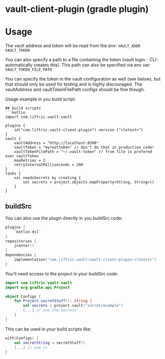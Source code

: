 # vault-client-plugin (gradle plugin)

# Usage
The vault address and token will be read from the env:
`VAULT_ADDR` `VAULT_TOKEN`

You can also specify a path to a file containing the token (vault login - CLI- automatically creates this).
This path can also be specified via env var: `VAULT_TOKEN_FILE_PATH`

You can specify the token in the vault configuration as well (see below), but that should only be used for testing 
and is highly discouraged. The vaultAddress and vaultTokenFilePath configs should be fine though.

Usage example in you build script:
```
## build scripts
```kotlin
import com.liftric.vault.vault

plugins {
    id("com.liftric.vault-client-plugin") version ("<latest>")
}
vault {
    vaultAddress = "http://localhost:8200"
    vaultToken = "myroottoken" // don't do that in production code!
    vaultTokenFilePath = "~/.vault-token" // from file is prefered over vaultToken 
    maxRetries = 2
    retryIntervalMilliseconds = 200
}
tasks {
    val needsSecrets by creating {
        val secrets = project.objects.mapProperty<String, String>()
    }
}
```

## buildSrc
You can also use the plugin directly in you buildSrc code:
```kotlin
plugins {
    `kotlin-dsl`
}
repositories {
    jcenter()
}
dependencies {
    implementation("com.liftric.vault:vault-client-plugin:<latest>")
}
```

You'll need access to the project in your buildSrc code:
```kotlin
import com.liftric.vault.vault
import org.gradle.api.Project

object Configs {
    fun Project.secretStuff(): String {
        val secrets = project.vault("secret/example")
        [...] // use the secrets
    }
}
```
This can be used in your build scripts like:
```kotlin
with(Configs) {
    val secretString = secretStuff() 
    [...] // use it
}
```
